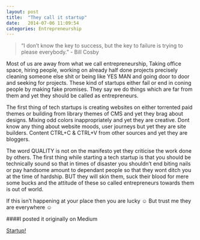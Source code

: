 ```yaml
---
layout: post
title:  "They call it startup"
date:   2014-07-06 11:09:54
categories: Entrepreneurship
---
```

> “I don’t know the key to success, but the key to failure is trying to please everybody.” - Bill Cosby

Most of us are away from what we call entrepreneurship, Taking office space, hiring people, working on already half done projects precisely cleaning someone else shit or being like YES MAN and going door to door and seeking for projects.
These kind of startups either fail or end in coning people by making fake promises. They say we do things which are far from them and yet they should be called as entrepreneurs.

The first thing of tech startups is creating websites on either torrented paid themes or building from library themes of CMS and yet they brag about designs. Mixing odd colors inappropriately and yet they are creative. Dont know any thing about website moods, user journeys but yet they are site builders. Content CTRL+C & CTRL+V from other sources and yet they are bloggers.

The word QUALITY is not on the manifesto yet they criticise the work done by others. The first thing while starting a tech startup is that you should be technically sound so that in times of disaster you shouldn’t end biting nails or pay handsome amount to dependant people so that they wont ditch you at the time of hardship. BUT they will skin them, suck their blood for mere some bucks and the attitude of these so called entrepreneurs towards them is out of world.

If this isn’t happening at your place then you are lucky ☺ But trust me they are everywhere ☺

####I posted it originally on Medium

<script async src="https://static.medium.com/embed.js"></script><a class="m-story" data-collapsed="true" href="https://medium.com/@junaidmasudi/startup-ae4c52311dfa">Startup!</a>